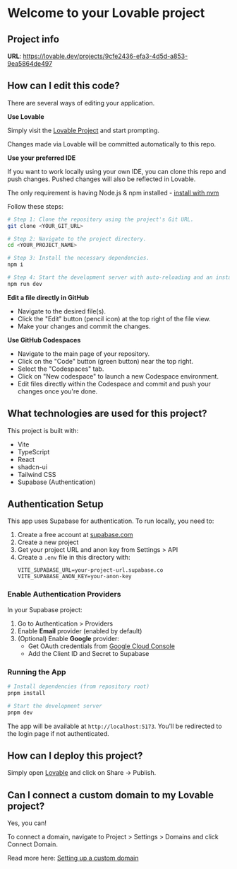 # Welcome to your Lovable project

## Project info

**URL**: https://lovable.dev/projects/9cfe2436-efa3-4d5d-a853-9ea5864de497

## How can I edit this code?

There are several ways of editing your application.

**Use Lovable**

Simply visit the [Lovable Project](https://lovable.dev/projects/9cfe2436-efa3-4d5d-a853-9ea5864de497) and start prompting.

Changes made via Lovable will be committed automatically to this repo.

**Use your preferred IDE**

If you want to work locally using your own IDE, you can clone this repo and push changes. Pushed changes will also be reflected in Lovable.

The only requirement is having Node.js & npm installed - [install with nvm](https://github.com/nvm-sh/nvm#installing-and-updating)

Follow these steps:

```sh
# Step 1: Clone the repository using the project's Git URL.
git clone <YOUR_GIT_URL>

# Step 2: Navigate to the project directory.
cd <YOUR_PROJECT_NAME>

# Step 3: Install the necessary dependencies.
npm i

# Step 4: Start the development server with auto-reloading and an instant preview.
npm run dev
```

**Edit a file directly in GitHub**

- Navigate to the desired file(s).
- Click the "Edit" button (pencil icon) at the top right of the file view.
- Make your changes and commit the changes.

**Use GitHub Codespaces**

- Navigate to the main page of your repository.
- Click on the "Code" button (green button) near the top right.
- Select the "Codespaces" tab.
- Click on "New codespace" to launch a new Codespace environment.
- Edit files directly within the Codespace and commit and push your changes once you're done.

## What technologies are used for this project?

This project is built with:

- Vite
- TypeScript
- React
- shadcn-ui
- Tailwind CSS
- Supabase (Authentication)

## Authentication Setup

This app uses Supabase for authentication. To run locally, you need to:

1. Create a free account at [supabase.com](https://supabase.com)
2. Create a new project
3. Get your project URL and anon key from Settings > API
4. Create a `.env` file in this directory with:
   ```env
   VITE_SUPABASE_URL=your-project-url.supabase.co
   VITE_SUPABASE_ANON_KEY=your-anon-key
   ```

### Enable Authentication Providers

In your Supabase project:

1. Go to Authentication > Providers
2. Enable **Email** provider (enabled by default)
3. (Optional) Enable **Google** provider:
   - Get OAuth credentials from [Google Cloud Console](https://console.cloud.google.com)
   - Add the Client ID and Secret to Supabase

### Running the App

```sh
# Install dependencies (from repository root)
pnpm install

# Start the development server
pnpm dev
```

The app will be available at `http://localhost:5173`. You'll be redirected to the login page if not authenticated.

## How can I deploy this project?

Simply open [Lovable](https://lovable.dev/projects/9cfe2436-efa3-4d5d-a853-9ea5864de497) and click on Share -> Publish.

## Can I connect a custom domain to my Lovable project?

Yes, you can!

To connect a domain, navigate to Project > Settings > Domains and click Connect Domain.

Read more here: [Setting up a custom domain](https://docs.lovable.dev/features/custom-domain#custom-domain)
